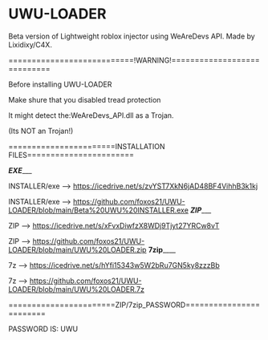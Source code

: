 # UWU-LOADER
Beta version of Lightweight roblox injector using WeAreDevs API. Made by Lixidixy/C4X.

===========================!WARNING!============================

Before installing UWU-LOADER

Make shure that you disabled tread protection

It might detect the:WeAreDevs_API.dll as a Trojan.

(Its NOT an Trojan!)

=======================INSTALLATION FILES=======================

_____________________________EXE________________________________

INSTALLER/exe --> https://icedrive.net/s/zvYST7XkN6jAD48BF4VihhB3k1kj

INSTALLER/exe --> https://github.com/foxos21/UWU-LOADER/blob/main/Beta%20UWU%20INSTALLER.exe
_____________________________ZIP________________________________

ZIP --> https://icedrive.net/s/xFvxDiwfzX8WDj9Tjyt27YRCw8vT

ZIP --> https://github.com/foxos21/UWU-LOADER/blob/main/UWU%20LOADER.zip
 ____________________________7zip________________________________

7z --> https://icedrive.net/s/hYfi15343w5W2bRu7GN5ky8zzzBb

7z --> https://github.com/foxos21/UWU-LOADER/blob/main/UWU%20LOADER.7z

=======================ZIP/7zip_PASSWORD========================

PASSWORD IS: UWU
